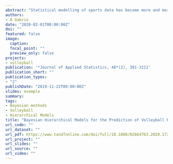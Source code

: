 ```yaml
---
abstract: "Statistical modelling of sports data has become more and more popular in the recent years and different types of models have been proposed to achieve a variety of objectives: from identifying the key characteristics which lead a team to win or lose to predicting the outcome of a game or the team rankings in national leagues. Although not as popular as football or basketball, volleyball is a team sport with both national and international level competitions in almost every country. However, there is almost no study investigating the prediction of volleyball game outcomes and team rankings in national leagues. We propose a Bayesian hierarchical model for the prediction of the rankings of volleyball national teams, which also allows to estimate the results of each match in the league. We consider two alternative model specifications of different complexity which are validated using data from the women's volleyball Italian Serie A1 2017-2018 season."
authors:
- A Gabrio
date: "2020-02-01T00:00:00Z"
doi: ""
featured: false
image:
  caption: 
  focal_point: ""
  preview_only: false
projects: 
- volleyball
publication: '*Journal of Applied Statistics, 48*(2), 301-3211'
publication_short: ""
publication_types:
- "2"
publishDate: "2019-11-22T00:00:00Z"
slides: example
summary: 
tags:
- Bayesian methods
- Volleyball
- Hierarchical Models
title: "Bayesian Hierarchical Models for the Prediction of Volleyball Results"
url_code: ""
url_dataset: ""
url_pdf: https://www.tandfonline.com/doi/full/10.1080/02664763.2020.1723506
url_project: ""
url_slides: ""
url_source: ""
url_video: ""
---
```



